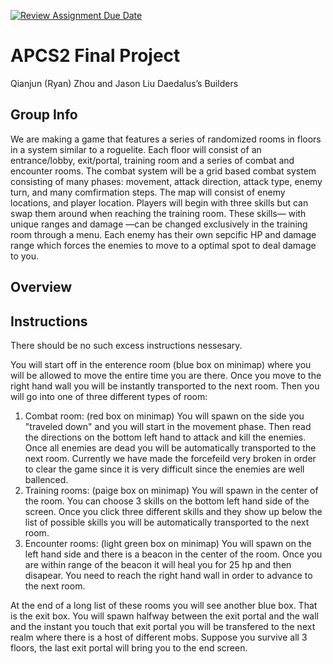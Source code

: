 [![Review Assignment Due Date](https://classroom.github.com/assets/deadline-readme-button-24ddc0f5d75046c5622901739e7c5dd533143b0c8e959d652212380cedb1ea36.svg)](https://classroom.github.com/a/syDSSnTt)
# APCS2 Final Project
Qianjun (Ryan) Zhou and Jason Liu
Daedalus’s Builders
## Group Info
We are making a game that features a series of randomized rooms in floors in a system similar to a roguelite. Each floor will consist of an entrance/lobby, exit/portal, training room and a series of combat and encounter rooms. The combat system will be a grid based combat system consisting of many phases: movement, attack direction, attack type, enemy turn, and many comfirmation steps. The map will consist of enemy locations, and player location. Players will begin with three skills but can swap them around when reaching the training room. These skills— with unique ranges and damage —can be changed exclusively in the training room through a menu. Each enemy has their own sepcific HP and damage range which forces the enemies to move to a optimal spot to deal damage to you. 
## Overview

## Instructions
There should be no such excess instructions nessesary.

You will start off in the enterence room (blue box on minimap) where you will be allowed to move the entire time you are there. Once you move to the right hand wall you will be instantly transported to the next room.
Then you will go into one of three different types of room:
1) Combat room: (red box on minimap) You will spawn on the side you "traveled down" and you will start in the movement phase. Then read the directions on the bottom left hand to attack and kill the enemies. Once all enemies are dead you will be automatically transported to the next room. Currently we have made the forcefeild very broken in order to clear the game since it is very difficult since the enemies are well ballenced.
2) Training rooms: (paige box on minimap) You will spawn in the center of the room. You can choose 3 skills on the bottom left hand side of the screen. Once you click three different skills and they show up below the list of possible skills you will be automatically transported to the next room.
3) Encounter rooms: (light green box on minimap) You will spawn on the left hand side and there is a beacon in the center of the room. Once you are within range of the beacon it will heal you for 25 hp and then disapear. You need to reach the right hand wall in order to advance to the next room.

At the end of a long list of these rooms you will see another blue box. That is the exit box. You will spawn halfway between the exit portal and the wall and the instant you touch that exit portal you will be transfered to the next realm where there is a host of different mobs.
Suppose you survive all 3 floors, the last exit portal will bring you to the end screen.


